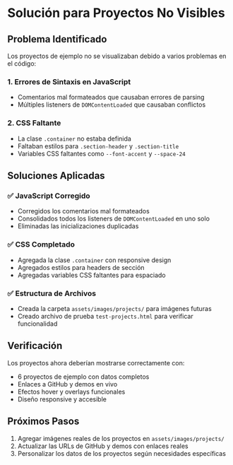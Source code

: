 # Solución para Proyectos No Visibles

## Problema Identificado
Los proyectos de ejemplo no se visualizaban debido a varios problemas en el código:

### 1. Errores de Sintaxis en JavaScript
- Comentarios mal formateados que causaban errores de parsing
- Múltiples listeners de `DOMContentLoaded` que causaban conflictos

### 2. CSS Faltante
- La clase `.container` no estaba definida
- Faltaban estilos para `.section-header` y `.section-title`
- Variables CSS faltantes como `--font-accent` y `--space-24`

## Soluciones Aplicadas

### ✅ JavaScript Corregido
- Corregidos los comentarios mal formateados
- Consolidados todos los listeners de `DOMContentLoaded` en uno solo
- Eliminadas las inicializaciones duplicadas

### ✅ CSS Completado
- Agregada la clase `.container` con responsive design
- Agregados estilos para headers de sección
- Agregadas variables CSS faltantes para espaciado

### ✅ Estructura de Archivos
- Creada la carpeta `assets/images/projects/` para imágenes futuras
- Creado archivo de prueba `test-projects.html` para verificar funcionalidad

## Verificación
Los proyectos ahora deberían mostrarse correctamente con:
- 6 proyectos de ejemplo con datos completos
- Enlaces a GitHub y demos en vivo
- Efectos hover y overlays funcionales
- Diseño responsive y accesible

## Próximos Pasos
1. Agregar imágenes reales de los proyectos en `assets/images/projects/`
2. Actualizar las URLs de GitHub y demos con enlaces reales
3. Personalizar los datos de los proyectos según necesidades específicas